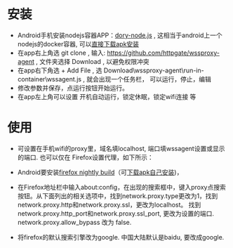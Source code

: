 # 安装

* Android手机安装nodejs容器APP：[dory-node.js](https://play.google.com/store/apps/details?id=io.tempage.dorynode) , 这相当于android上一个nodejs的docker容器, 可以[直接下载apk安装](https://apkpure.com/dory-node-js-git-ssh-server/io.tempage.dorynode)
* 在app右上角选 git clone , 输入: https://github.com/httpgate/wssproxy-agent , 文件夹选择 Download , 以避免权限冲突
* 在app右下角选 + Add File , 选 Download\wssproxy-agent\run-in-container\wssagent.js , 就会出现一个任务栏， 可以运行，停止，编辑
* 修改参数并保存，点运行按钮开始运行。
* 在app左上角可以设置 开机自动运行，锁定休眠，锁定wifi连接 等

# 使用

* 可设置在手机wifi的proxy里，域名填localhost, 端口填wssagent设置或显示的端口. 也可以仅在 Firefox设置代理，如下所示：

* Android要安装[firefox nightly build](https://play.google.com/store/apps/details?id=org.mozilla.fenix )（可[下载apk自己安装](https://www.apkmirror.com/apk/mozilla/firefox-fenix))， 

* 在Firefox地址栏中输入about:config，在出现的搜索框中，键入proxy点搜索按钮。从下面列出的相关选项中，找到network.proxy.type更改为1，找到network.proxy.http和network.proxy.ssl，更改为localhost。 找到network.proxy.http_port和network.proxy.ssl_port, 更改为设置的端口. network.proxy.allow_bypass 改为 false.

* 将firefox的默认搜索引擎改为google. 中国大陆默认是baidu, 要改成google.